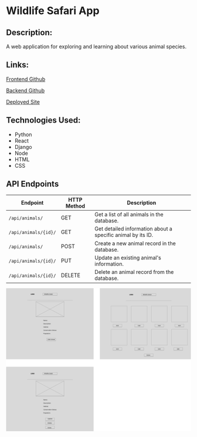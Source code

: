 # Wildlife Safari App

## Description:

A web application for exploring and learning about various animal species.

## Links:

[Frontend Github](https://github.com/Harp27/Wildlife_Safari_Frontend)

[Backend Github](https://github.com/Harp27/Wildlife_Safari_Backend)

[Deployed Site](https://adorable-sawine-d26d8a.netlify.app/)

## Technologies Used:

  * Python
  * React
  * Django
  * Node
  * HTML
  * CSS

## API Endpoints

| Endpoint              | HTTP Method | Description                               |
|-----------------------|-------------|-------------------------------------------|
| `/api/animals/`       | GET         | Get a list of all animals in the database. |
| `/api/animals/{id}/`  | GET         | Get detailed information about a specific animal by its ID. |
| `/api/animals/`       | POST        | Create a new animal record in the database. |
| `/api/animals/{id}/`  | PUT         | Update an existing animal's information. |
| `/api/animals/{id}/`  | DELETE      | Delete an animal record from the database. |

![Mockup](./images/Wildlife%20Safari%20.png)
